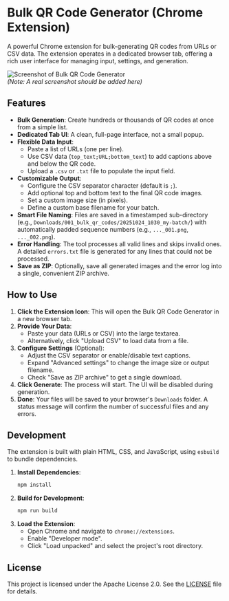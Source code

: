 # Bulk QR Code Generator (Chrome Extension)

A powerful Chrome extension for bulk-generating QR codes from URLs or CSV data. The extension operates in a dedicated browser tab, offering a rich user interface for managing input, settings, and generation.

![Screenshot of Bulk QR Code Generator](https://user-images.githubusercontent.com/12345/placeholder.png)  
*(Note: A real screenshot should be added here)*

## Features

- **Bulk Generation**: Create hundreds or thousands of QR codes at once from a simple list.
- **Dedicated Tab UI**: A clean, full-page interface, not a small popup.
- **Flexible Data Input**:
    - Paste a list of URLs (one per line).
    - Use CSV data (`top_text;URL;bottom_text`) to add captions above and below the QR code.
    - Upload a `.csv` or `.txt` file to populate the input field.
- **Customizable Output**:
    - Configure the CSV separator character (default is `;`).
    - Add optional top and bottom text to the final QR code images.
    - Set a custom image size (in pixels).
    - Define a custom base filename for your batch.
- **Smart File Naming**: Files are saved in a timestamped sub-directory (e.g., `Downloads/001_bulk_qr_codes/20251024_1030_my-batch/`) with automatically padded sequence numbers (e.g., `..._001.png`, `..._002.png`).
- **Error Handling**: The tool processes all valid lines and skips invalid ones. A detailed `errors.txt` file is generated for any lines that could not be processed.
- **Save as ZIP**: Optionally, save all generated images and the error log into a single, convenient ZIP archive.

## How to Use

1.  **Click the Extension Icon**: This will open the Bulk QR Code Generator in a new browser tab.
2.  **Provide Your Data**:
    - Paste your data (URLs or CSV) into the large textarea.
    - Alternatively, click "Upload CSV" to load data from a file.
3.  **Configure Settings** (Optional):
    - Adjust the CSV separator or enable/disable text captions.
    - Expand "Advanced settings" to change the image size or output filename.
    - Check "Save as ZIP archive" to get a single download.
4.  **Click Generate**: The process will start. The UI will be disabled during generation.
5.  **Done**: Your files will be saved to your browser's `Downloads` folder. A status message will confirm the number of successful files and any errors.

## Development

The extension is built with plain HTML, CSS, and JavaScript, using `esbuild` to bundle dependencies.

1.  **Install Dependencies**:
    ```bash
    npm install
    ```
2.  **Build for Development**:
    ```bash
    npm run build
    ```
3.  **Load the Extension**:
    - Open Chrome and navigate to `chrome://extensions`.
    - Enable "Developer mode".
    - Click "Load unpacked" and select the project's root directory.

## License

This project is licensed under the Apache License 2.0. See the [LICENSE](LICENSE) file for details.
